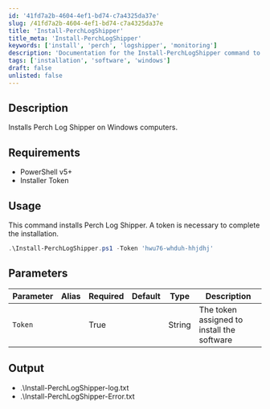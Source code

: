 ```yaml
---
id: '41fd7a2b-4604-4ef1-bd74-c7a4325da37e'
slug: /41fd7a2b-4604-4ef1-bd74-c7a4325da37e
title: 'Install-PerchLogShipper'
title_meta: 'Install-PerchLogShipper'
keywords: ['install', 'perch', 'logshipper', 'monitoring']
description: 'Documentation for the Install-PerchLogShipper command to install Perch Log Shipper on Windows computers.'
tags: ['installation', 'software', 'windows']
draft: false
unlisted: false
---
```


## Description
Installs Perch Log Shipper on Windows computers.

## Requirements
- PowerShell v5+
- Installer Token

## Usage
This command installs Perch Log Shipper. A token is necessary to complete the installation.

```powershell
.\Install-PerchLogShipper.ps1 -Token 'hwu76-whduh-hhjdhj'
```

## Parameters
| Parameter         | Alias | Required  | Default   | Type      | Description                                   |
| ----------------- | ----- | --------- | --------- | --------- | ---------------------------------------------- |
| `Token`           |       | True      |           | String    | The token assigned to install the software    |

## Output
- .\Install-PerchLogShipper-log.txt
- .\Install-PerchLogShipper-Error.txt
